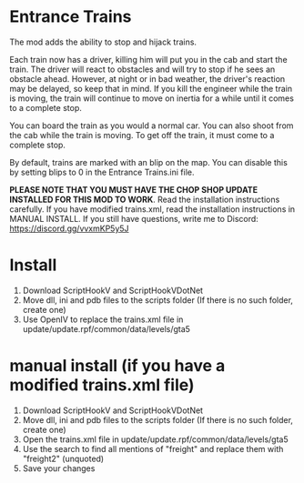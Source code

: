 # Entrance Trains
The mod adds the ability to stop and hijack trains.

Each train now has a driver, killing him will put you in the cab and start the train. The driver will react to obstacles and will try to stop if he sees an obstacle ahead. However, at night or in bad weather, the driver's reaction may be delayed, so keep that in mind. If you kill the engineer while the train is moving, the train will continue to move on inertia for a while until it comes to a complete stop.

You can board the train as you would a normal car. You can also shoot from the cab while the train is moving. To get off the train, it must come to a complete stop.

By default, trains are marked with an blip on the map. You can disable this by setting blips to 0 in the Entrance Trains.ini file.

**PLEASE NOTE THAT YOU MUST HAVE THE CHOP SHOP UPDATE INSTALLED FOR THIS MOD TO WORK**. Read the installation instructions carefully. If you have modified trains.xml, read the installation instructions in MANUAL INSTALL. If you still have questions, write me to Discord: https://discord.gg/vvxmKP5y5J

# Install
1. Download ScriptHookV and ScriptHookVDotNet
2. Move dll, ini and pdb files to the scripts folder (If there is no such folder, create one)
3. Use OpenIV to replace the trains.xml file in update/update.rpf/common/data/levels/gta5


# manual install (if you have a modified trains.xml file)

1. Download ScriptHookV and ScriptHookVDotNet
2. Move dll, ini and pdb files to the scripts folder (If there is no such folder, create one)
3. Open the trains.xml file in update/update.rpf/common/data/levels/gta5
4. Use the search to find all mentions of "freight" and replace them with "freight2" (unquoted)
5. Save your changes
